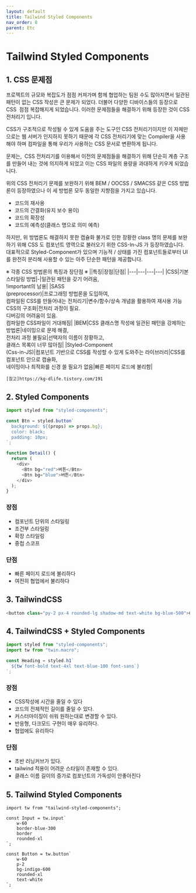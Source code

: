 ```yaml
---
layout: default
title: Tailwind Styled Components
nav_order: 8
parent: Etc
---
```


# Tailwind Styled Components

## 1. CSS 문제점

프로젝트의 규모와 복잡도가 점점 커져가며 함께 협업하는 팀원 수도 많아지면서 일관된 패턴이 없는 CSS 작성은 큰 문제가 되었다. 더불어 다양한 디바이스들의 등장으로 CSS  점점 복잡해지게 되었습니다. 이러한 문제점들을 해결하기 위해 등장한 것이 CSS 전처리기 입니다.

CSS가 구조적으로 작성될 수 있게 도움을 주는 도구인 CSS 전처리기이지만 이 자체만으로는 웹 서버가 인지하지 못하기 때문에 각 CSS 전처리기에 맞는 Compiler을 사용해야 하며 컴파일을 통해 우리가 사용하는 CSS 문서로 변환하게 됩니다.

문제는, 
CSS 전처리기를 이용해서 이전의 문제점들을 해결하기 위해 단순히 계층 구조를 만들어 내는 것에 의지하게 되었고 이는 CSS 파일의 용량을 과대하게 키우게 되었습니다.

위의 CSS 전처리기 문제를 보완하기 위해 BEM / OOCSS / SMACSS 같은 CSS 방법론이 등장하였으나 이 세 방법론 모두 동일한 지향점을 가지고 있습니다.

- 코드의 재사용
- 코드의 간결화(유지 보수 용이)
- 코드의 확장성
- 코드의 예측성(클래스 명으로 의미 예측)

하지만, 위 방법론도 해결하지 못한 캡슐화 불가로 인한 장황한 class 명의 문제를 보완하기 위해 CSS 도 컴포넌트 영역으로 불러오기 위한 CSS-In-JS 가 등장하였습니다. 대표적으로 Styled-Component가 있으며 기능적 / 상태를 가진 컴포넌트들로부터 UI 를 완전히 분리해 사용할 수 있는 아주 단순한 패턴을 제공합니다.

※ 각종 CSS 방법론의 특징과 장단점 ※
||특징|장점|단점|
|---|---|---|---|
|CSS|기본 스타일링 방법|-|일관된 패턴을 갖기 어려움,<br/>!important의 남용|
|SASS<br/>(preprocessor)|프로그래밍 방법론을 도입하여,<br/>컴파일된 CSS를 만들어내는 전처리기|변수/함수/상속 개념을 활용하여 재사용 가능<br/>CSS의 구조화|전처리 과정이 필요.<br/>디버깅의 어려움이 있음.<br/>컴파일한 CSS파일이 거대해짐|
|BEM|CSS 클래스명 작성에 일관된 패턴을 강제하는 방법론|네이밍으로 문제 해결,<br/>전처리 과정 불필요|선택자의 이름이 장황하고,<br/>클래스 목록이 너무 많아짐|
|Styled-Component<br/>(Css-in-JS)|컴포넌트 기반으로 CSS를 작성할 수 있게 도와주는 라이브러리|CSS를 컴포넌트 안으로 캡슐화,<br/>네이밍이나 최적화를 신경 쓸 필요가 없음|빠른 페이지 로드에 불리함|

`[참고]https://kg-dlife.tistory.com/191`

## 2. Styled Components

```js
import styled from "styled-components";

const Btn = styled.button`
  background: ${(props) => props.bg};
  color: black;
  padding: 10px;
`;

function Detail() {
  return (
    <div>
      <Btn bg="red">버튼</Btn>
      <Btn bg="blue">버튼</Btn>
    </div>
  );
}
```

### 장점

- 컴포넌트 단위의 스타일링
- 조건부 스타일링
- 확장 스타일링
- 중첩 스코프

### 단점

- 빠른 페이지 로드에 불리하다
- 여전히 협업에서 불리하다

## 3. TailwindCSS

```js
<button class="py-2 px-4 rounded-lg shadow-md text-white bg-blue-500">Click me</button>
```

## 4. TailwindCSS + Styled Components

```js
import styled from "styled-components";
import tw from "twin.macro";

const Heading = styled.h1`
  ${tw`font-bold text-4xl text-blue-100 font-sans`}
`;
```

### 장점

- CSS작성에 시간을 줄일 수 있다
- 코드의 전체적인 길이를 줄일 수 있다.
- 커스터마이징이 쉬워 원하는대로 변경할 수 있다.
- 반응형, 다크모드 구현이 매우 유리하다.
- 협업에도 유리하다

### 단점

- 초반 러닝커브가 있다.
- tailwind 적용이 어려운 스타일이 존재할 수 있다.
- 클래스 이름 길이의 증가로 컴포넌트의 가독성이 안좋아진다

## 5. Tailwind Styled Components

```
import tw from "tailwind-styled-components";

const Input = tw.input`
    w-60
    border-blue-300
    border
    rounded-xl
`;

const Button = tw.button`
    w-60
    p-2
    bg-indigo-600
    rounded-xl
    text-white
`;
```
